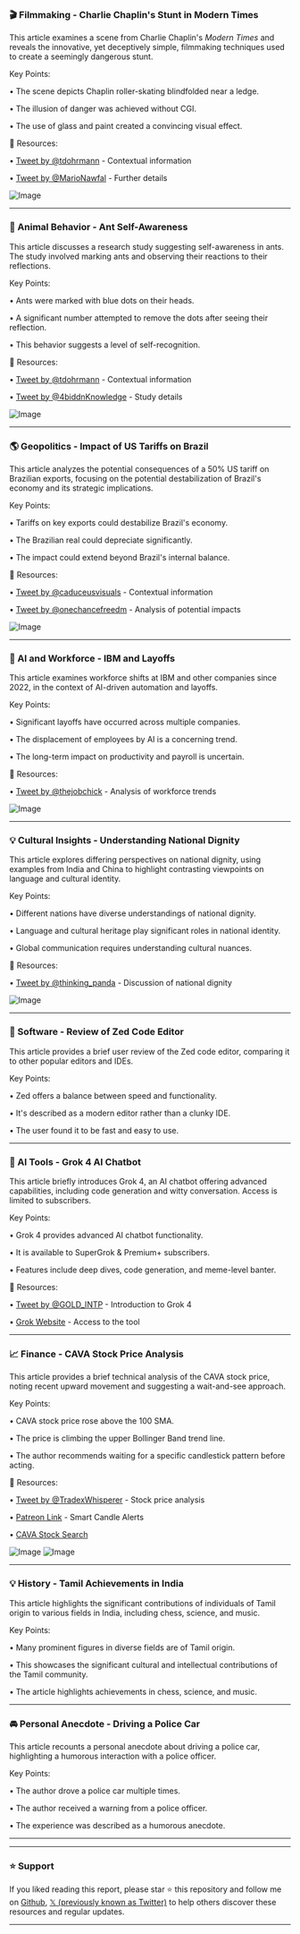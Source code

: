 ### 🎬 Filmmaking -  Charlie Chaplin's Stunt in Modern Times

This article examines a scene from Charlie Chaplin's *Modern Times* and reveals the innovative, yet deceptively simple, filmmaking techniques used to create a seemingly dangerous stunt.

Key Points:

• The scene depicts Chaplin roller-skating blindfolded near a ledge.

• The illusion of danger was achieved without CGI.

•  The use of glass and paint created a convincing visual effect.


🔗 Resources:

• [Tweet by @tdohrmann](https://x.com/tdohrmann) - Contextual information

• [Tweet by @MarioNawfal](https://x.com/MarioNawfal) - Further details

![Image](https://pbs.twimg.com/amplify_video_thumb/1942921228345384960/img/GyJbnW9vvLRS2G5V.jpg)


---
### 🔬 Animal Behavior - Ant Self-Awareness

This article discusses a research study suggesting self-awareness in ants.  The study involved marking ants and observing their reactions to their reflections.

Key Points:

• Ants were marked with blue dots on their heads.

• A significant number attempted to remove the dots after seeing their reflection.

• This behavior suggests a level of self-recognition.


🔗 Resources:

• [Tweet by @tdohrmann](https://x.com/tdohrmann) - Contextual information

• [Tweet by @4biddnKnowledge](https://x.com/4biddnKnowledge) - Study details

![Image](https://pbs.twimg.com/media/GvdBsiNWAAErlMA?format=jpg&name=small)


---
### 🌎 Geopolitics - Impact of US Tariffs on Brazil

This article analyzes the potential consequences of a 50% US tariff on Brazilian exports, focusing on the potential destabilization of Brazil's economy and its strategic implications.

Key Points:

• Tariffs on key exports could destabilize Brazil's economy.

• The Brazilian real could depreciate significantly.

• The impact could extend beyond Brazil's internal balance.


🔗 Resources:

• [Tweet by @caduceusvisuals](https://x.com/caduceusvisuals) - Contextual information

• [Tweet by @onechancefreedm](https://x.com/onechancefreedm) - Analysis of potential impacts

![Image](https://pbs.twimg.com/media/GvdWCdxXMAAvMlt?format=jpg&name=small)


---
### 🤖  AI and Workforce - IBM and Layoffs

This article examines workforce shifts at IBM and other companies since 2022, in the context of AI-driven automation and layoffs.

Key Points:

•  Significant layoffs have occurred across multiple companies.

•  The displacement of employees by AI is a concerning trend.

• The long-term impact on productivity and payroll is uncertain.


🔗 Resources:

• [Tweet by @thejobchick](https://x.com/thejobchick) - Analysis of workforce trends

![Image](https://pbs.twimg.com/media/GveSVgUbMAAPU9-?format=jpg&name=small)


---
### 💡 Cultural Insights -  Understanding National Dignity

This article explores differing perspectives on national dignity, using examples from India and China to highlight contrasting viewpoints on language and cultural identity.

Key Points:

• Different nations have diverse understandings of national dignity.

• Language and cultural heritage play significant roles in national identity.

• Global communication requires understanding cultural nuances.


🔗 Resources:

• [Tweet by @thinking_panda](https://x.com/thinking_panda) -  Discussion of national dignity

![Image](https://pbs.twimg.com/media/GveQCL1akAAhkek?format=jpg&name=small)


---
### 🚀 Software - Review of Zed Code Editor

This article provides a brief user review of the Zed code editor, comparing it to other popular editors and IDEs.

Key Points:

• Zed offers a balance between speed and functionality.

• It's described as a modern editor rather than a clunky IDE.

• The user found it to be fast and easy to use.


---
### 🚀 AI Tools - Grok 4 AI Chatbot

This article briefly introduces Grok 4, an AI chatbot offering advanced capabilities, including code generation and witty conversation.  Access is limited to subscribers.

Key Points:

• Grok 4 provides advanced AI chatbot functionality.

•  It is available to SuperGrok & Premium+ subscribers.

• Features include deep dives, code generation, and meme-level banter.


🔗 Resources:

• [Tweet by @GOLD_INTP](https://x.com/GOLD_INTP) -  Introduction to Grok 4

• [Grok Website](http://grok.com) - Access to the tool


---
### 📈 Finance - CAVA Stock Price Analysis

This article provides a brief technical analysis of the CAVA stock price, noting recent upward movement and suggesting a wait-and-see approach.

Key Points:

• CAVA stock price rose above the 100 SMA.

• The price is climbing the upper Bollinger Band trend line.

• The author recommends waiting for a specific candlestick pattern before acting.


🔗 Resources:

• [Tweet by @TradexWhisperer](https://x.com/TradexWhisperer) -  Stock price analysis

• [Patreon Link](https://patreon.com/posts/master-market-133466000…) -  Smart Candle Alerts

• [CAVA Stock Search](https://x.com/search?q=%24CAVA&src=cashtag_click)

![Image](https://pbs.twimg.com/media/GveMiBlbgAAdrd9?format=jpg&name=small)
![Image](https://pbs.twimg.com/media/GvWzB2TWQAAwSfq?format=jpg&name=360x360)


---
### 💡 History -  Tamil Achievements in India

This article highlights the significant contributions of individuals of Tamil origin to various fields in India, including chess, science, and music.

Key Points:

• Many prominent figures in diverse fields are of Tamil origin.

•  This showcases the significant cultural and intellectual contributions of the Tamil community.

• The article highlights achievements in chess, science, and music.



---
### 🚘 Personal Anecdote - Driving a Police Car

This article recounts a personal anecdote about driving a police car, highlighting a humorous interaction with a police officer.

Key Points:

• The author drove a police car multiple times.

• The author received a warning from a police officer.

• The experience was described as a humorous anecdote.


---


---

### ⭐️ Support

If you liked reading this report, please star ⭐️ this repository and follow me on [Github](https://github.com/Drix10), [𝕏 (previously known as Twitter)](https://x.com/DRIX_10_) to help others discover these resources and regular updates.

---